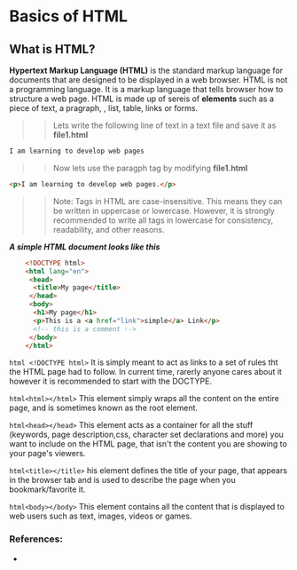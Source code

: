 
# Basics of HTML
## What is HTML?
**Hypertext Markup Language (HTML)** is the standard markup language for documents that are designed to be displayed in a web browser. HTML is not a programming language. It is a markup language that tells browser how to structure a web page. HTML is made up of sereis of **elements** such as a piece of text, a pragraph, , list, table, links or forms.

>> Lets write the following line of text in a text file and save it as **file1.html**

```html
I am learning to develop web pages
```
>> Now lets use the paragph tag by modifying **file1.html**

```html
<p>I am learning to develop web pages.</p>
```
>> Note: Tags in HTML are case-insensitive. This means they can be written in uppercase or lowercase. However, it is strongly recommended to write all tags in lowercase for consistency, readability, and other reasons.

***A simple HTML document looks like this***
```html
    <!DOCTYPE html>
    <html lang="en">
     <head>
      <title>My page</title>
     </head>
     <body>
      <h1>My page</h1>
      <p>This is a <a href="link">simple</a> Link</p>
      <!-- this is a comment -->
     </body>
    </html>
```   
```html <!DOCTYPE html>```
It is simply meant to act as links to a set of rules tht the HTML page had to follow. In current time, rarerly anyone cares about it however it is recommended to start with the DOCTYPE.

```html<html></html>```
This element simply wraps all the content on the entire page, and is sometimes known as the root element.

```html<head></head>``` 
This element acts as a container for all the stuff (keywords, page description,css, character set declarations and more) you want to include on the HTML page, that isn't the content you are showing to your page's viewers.

```html<title></title>```
his element defines the title of your page, that appears in the browser tab and is used to describe the page when you bookmark/favorite it.

 ```html<body></body>```
This element contains all the content that is displayed to web users such as text, images, videos or games.

### References: 
- 

